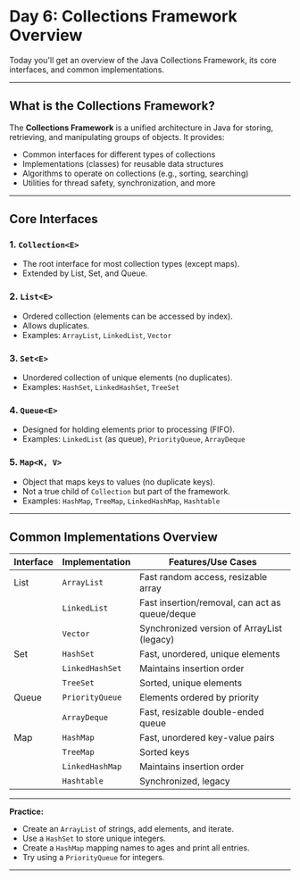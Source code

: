 # Day 6: Collections Framework Overview

Today you'll get an overview of the Java Collections Framework, its core interfaces, and common implementations.

---

## What is the Collections Framework?

The **Collections Framework** is a unified architecture in Java for storing, retrieving, and manipulating groups of objects. It provides:

- Common interfaces for different types of collections
- Implementations (classes) for reusable data structures
- Algorithms to operate on collections (e.g., sorting, searching)
- Utilities for thread safety, synchronization, and more

---

## Core Interfaces

### 1. `Collection<E>`
- The root interface for most collection types (except maps).
- Extended by List, Set, and Queue.

### 2. `List<E>`
- Ordered collection (elements can be accessed by index).
- Allows duplicates.
- Examples: `ArrayList`, `LinkedList`, `Vector`

### 3. `Set<E>`
- Unordered collection of unique elements (no duplicates).
- Examples: `HashSet`, `LinkedHashSet`, `TreeSet`

### 4. `Queue<E>`
- Designed for holding elements prior to processing (FIFO).
- Examples: `LinkedList` (as queue), `PriorityQueue`, `ArrayDeque`

### 5. `Map<K, V>`
- Object that maps keys to values (no duplicate keys).
- Not a true child of `Collection` but part of the framework.
- Examples: `HashMap`, `TreeMap`, `LinkedHashMap`, `Hashtable`

---

## Common Implementations Overview

| Interface   | Implementation        | Features/Use Cases                              |
|-------------|----------------------|-------------------------------------------------|
| List        | `ArrayList`          | Fast random access, resizable array             |
|             | `LinkedList`         | Fast insertion/removal, can act as queue/deque  |
|             | `Vector`             | Synchronized version of ArrayList (legacy)      |
| Set         | `HashSet`            | Fast, unordered, unique elements                |
|             | `LinkedHashSet`      | Maintains insertion order                       |
|             | `TreeSet`            | Sorted, unique elements                         |
| Queue       | `PriorityQueue`      | Elements ordered by priority                    |
|             | `ArrayDeque`         | Fast, resizable double-ended queue              |
| Map         | `HashMap`            | Fast, unordered key-value pairs                 |
|             | `TreeMap`            | Sorted keys                                     |
|             | `LinkedHashMap`      | Maintains insertion order                       |
|             | `Hashtable`          | Synchronized, legacy                            |

---

**Practice:**
- Create an `ArrayList` of strings, add elements, and iterate.
- Use a `HashSet` to store unique integers.
- Create a `HashMap` mapping names to ages and print all entries.
- Try using a `PriorityQueue` for integers.

---